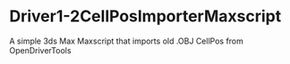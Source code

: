 # Driver1-2CellPosImporterMaxscript
A simple 3ds Max Maxscript that imports old .OBJ CellPos from OpenDriverTools
